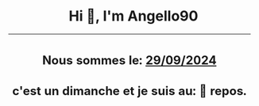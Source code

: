 <h1 align='center'>Hi 👋, I'm Angello90</h1>
<div align='center'>

|<h2 align='center'>Nous sommes le: <u>29/09/2024</u></h2><h2 align='center'>c'est un dimanche et je suis au: 🌴 repos.</h2>|
|---
</div>